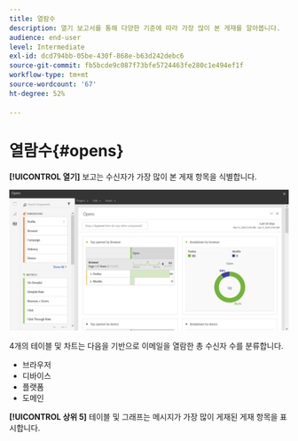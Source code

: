 ```yaml
---
title: 열람수
description: 열기 보고서를 통해 다양한 기준에 따라 가장 많이 본 게재를 알아봅니다.
audience: end-user
level: Intermediate
exl-id: dcd794bb-05be-430f-868e-b63d242debc6
source-git-commit: fb5bcde9c087f73bfe5724463fe280c1e494ef1f
workflow-type: tm+mt
source-wordcount: '67'
ht-degree: 52%

---
```


# 열람수{#opens}

**[!UICONTROL 열기]** 보고는 수신자가 가장 많이 본 게재 항목을 식별합니다.

![](assets/delivery_reports_opens.png)

4개의 테이블 및 차트는 다음을 기반으로 이메일을 열람한 총 수신자 수를 분류합니다.

* 브라우저
* 디바이스
* 플랫폼
* 도메인

**[!UICONTROL 상위 5]** 테이블 및 그래프는 메시지가 가장 많이 게재된 게재 항목을 표시합니다.
